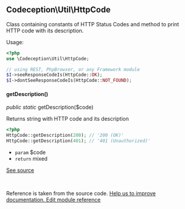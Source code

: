
## Codeception\Util\HttpCode



Class containing constants of HTTP Status Codes
and method to print HTTP code with its description.

Usage:

```php
<?php
use \Codeception\Util\HttpCode;

// using REST, PhpBrowser, or any Framework module
$I->seeResponseCodeIs(HttpCode::OK);
$I->dontSeeResponseCodeIs(HttpCode::NOT_FOUND);
```




#### getDescription()

 *public static* getDescription($code) 

Returns string with HTTP code and its description

```php
<?php
HttpCode::getDescription(200); // '200 (OK)'
HttpCode::getDescription(401); // '401 (Unauthorized)'
```

 * `param` $code
 * `return` mixed

[See source](https://github.com/Codeception/Codeception/blob/2.4/src/Codeception/Util/HttpCode.php#L155)

<p>&nbsp;</p><div class="alert alert-warning">Reference is taken from the source code. <a href="https://github.com/Codeception/Codeception/blob/2.4/src//Codeception/Util/HttpCode.php">Help us to improve documentation. Edit module reference</a></div>
